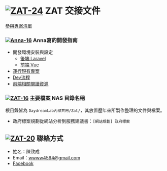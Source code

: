 # [![ZAT-24]][ZAT-24] ZAT 交接文件


[參與專案清單](Project/index.md)


<!-- Avatar -->
[ZAT-24]: https://avatars.githubusercontent.com/u/31230074?s=24&v=4
[ZAT-20]: https://avatars.githubusercontent.com/u/31230074?s=20&v=4
[ZAT-16]: https://avatars.githubusercontent.com/u/31230074?s=16&v=4
[Anna-16]: https://avatars.githubusercontent.com/u/25897506?s=16&v=4

### [![Anna-16]][Anna-16] Anna寫的開發指南

- 開發環境安裝與設定
    - [後端 Laravel](https://github.com/DaydreamLab/2019-anna-handover-doc/blob/master/develop/setup-laravel.md)
    - [前端 Vue](https://github.com/DaydreamLab/2019-anna-handover-doc/blob/master/develop/setup-vue.md)
- [運行現有專案](develop/existing-project.md)
- [Dev流程](https://github.com/DaydreamLab/2019-anna-handover-doc/blob/master/develop/existing-project.md)
- [前端相關閱讀資源](https://github.com/DaydreamLab/2019-anna-handover-doc/blob/master/develop/frontend.md)

### [![ZAT-16]][ZAT-16] 主要檔案 NAS 目錄名稱

根目錄皆為 `DaydreamLab內部共用/Zat/`，其放置歷年來所製作整理的文件與檔案。

- 政府標案規劃從網站分析到服務建議書：`[網站規劃] 政府標案`

## [![ZAT-20]][ZAT-20] 聯絡方式

- 姓名：陳致成
- Email：wwww4564@gmail.com
- [Facebook](https://www.facebook.com/profile.php?id=100000152084188)
